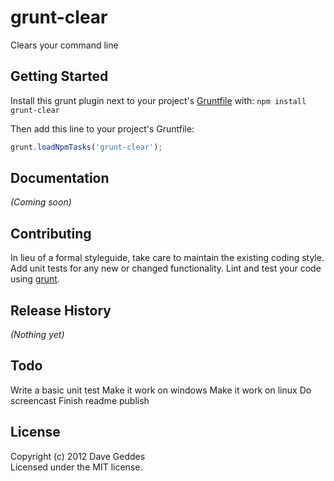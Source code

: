 # grunt-clear

Clears your command line

## Getting Started
Install this grunt plugin next to your project's [Gruntfile][getting_started] with: `npm install grunt-clear`

Then add this line to your project's Gruntfile:

```javascript
grunt.loadNpmTasks('grunt-clear');
```

[grunt]: https://github.com/cowboy/grunt
[getting_started]: https://github.com/cowboy/grunt/blob/master/docs/getting_started.md

## Documentation
_(Coming soon)_

## Contributing
In lieu of a formal styleguide, take care to maintain the existing coding style. Add unit tests for any new or changed functionality. Lint and test your code using [grunt][grunt].

## Release History
_(Nothing yet)_

## Todo 
Write a basic unit test
Make it work on windows
Make it work on linux
Do screencast
Finish readme
publish

## License
Copyright (c) 2012 Dave Geddes  
Licensed under the MIT license.
